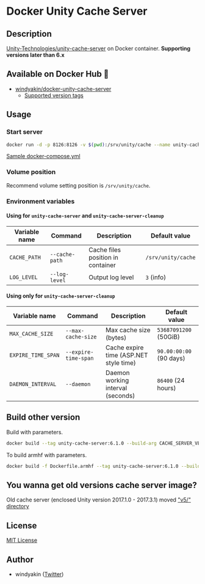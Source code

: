 # Docker Unity Cache Server

## Description

[Unity-Technologies/unity-cache-server](https://github.com/Unity-Technologies/unity-cache-server) on Docker container. **Supporting versions later than 6.x**

## Available on Docker Hub 🐳

* [windyakin/docker-unity-cache-server](https://hub.docker.com/r/windyakin/docker-unity-cache-server)
  * [Supported version tags](https://hub.docker.com/r/windyakin/docker-unity-cache-server/tags/)

## Usage

### Start server

```sh
docker run -d -p 8126:8126 -v $(pwd):/srv/unity/cache --name unity-cache-server windyakin/docker-unity-cache-server
```

[Sample docker-compose.yml](docker-compose.yml)

### Volume position

Recommend volume setting position is `/srv/unity/cache`.

### Environment variables

#### Using for `unity-cache-server` and `unity-cache-server-cleanup`

| Variable name |    Command     |            Description            |   Default value    |
| ------------- | -------------- | --------------------------------- | ------------------ |
| `CACHE_PATH`  | `--cache-path` | Cache files position in container | `/srv/unity/cache` |
| `LOG_LEVEL`   | `--log-level`  | Output log level                  | `3` (info)         |

#### Using only for `unity-cache-server-cleanup`

|   Variable name    |       Command        |              Description               |      Default value      |
| ------------------ | -------------------- | -------------------------------------- | ----------------------- |
| `MAX_CACHE_SIZE`   | `--max-cache-size`   | Max cache size (bytes)                 | `53687091200` (50GiB)   |
| `EXPIRE_TIME_SPAN` | `--expire-time-span` | Cache expire time (ASP.NET style time) | `90.00:00:00` (90 days) |
| `DAEMON_INTERVAL`  | `--daemon`           | Daemon working interval (seconds)      | `86400` (24 hours)      |

## Build other version

Build with parameters.

```sh
docker build --tag unity-cache-server:6.1.0 --build-arg CACHE_SERVER_VERSION=6.1.0 .
```

To build armhf with parameters.

```sh
docker build -f Dockerfile.armhf --tag unity-cache-server:6.1.0 --build-arg CACHE_SERVER_VERSION=6.1.0 .
```

## You wanna get old versions cache server image?

Old cache server (enclosed Unity version 2017.1.0 - 2017.3.1) moved ["v5/" directory](v5)

## License

[MIT License](LICENSE)

## Author

* windyakin ([Twitter](https://twitter.com/MITLicense))
